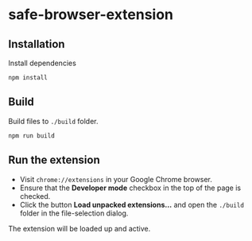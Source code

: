 # safe-browser-extension

Installation
-------
Install dependencies
```
npm install
```

Build
-------
Build files to `./build` folder.
```
npm run build
```

Run the extension
-------
* Visit `chrome://extensions` in your Google Chrome browser.
* Ensure that the **Developer mode** checkbox in the top of the page is checked.
* Click the button **Load unpacked extensions...** and open the `./build` folder in the file-selection dialog.

The extension will be loaded up and active.
